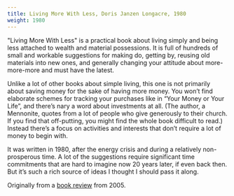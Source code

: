```yaml
---
title: Living More With Less, Doris Janzen Longacre, 1980
weight: 1980
---
```

"Living More With Less" is a practical book about living simply
and being less attached to wealth and material possessions.
It is full of hundreds of small and workable suggestions for making do, getting by,
reusing old materials into new ones, and generally changing your attitude
about more-more-more and must have the latest.

Unlike a lot of other books about simple living,
this one is not primarily about saving money
for the sake of having more money.
You won’t find elaborate schemes for tracking your purchases
like in “Your Money or Your Life”,
and there’s nary a word about investments at all.
(The author, a Mennonite, quotes from a lot of people who give generously to their church.
If you find that off-putting, you might find the whole book difficult to read.)
Instead there’s a focus on activities and interests that don’t require a lot of money to begin with.

It was written in 1980, after the energy crisis
and during a relatively non-prosperous time.
A lot of the suggestions require significant time commitments
that are hard to imagine now 20 years later, if even back then.
But it’s such a rich source of ideas I thought I should pass it along.

Originally from a [book review](https://vielmetti.wordpress.com/2005/12/02/living_more_wit/) from 2005.
